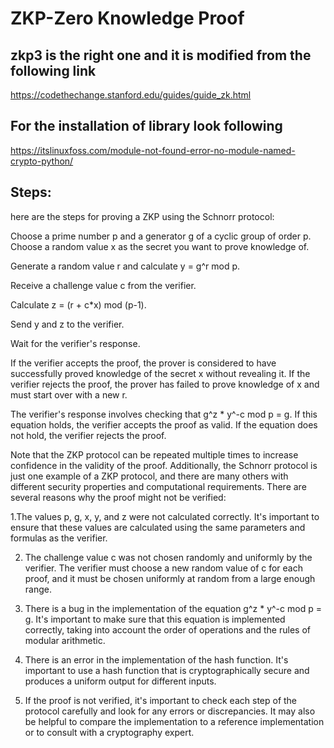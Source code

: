 # ZKP-Zero Knowledge Proof <br />
## zkp3 is the right one and it is modified from the following link <br />
https://codethechange.stanford.edu/guides/guide_zk.html<br />
## For the installation of library look following<br />
https://itslinuxfoss.com/module-not-found-error-no-module-named-crypto-python/<br />


## Steps:
here are the steps for proving a ZKP using the Schnorr protocol:

Choose a prime number p and a generator g of a cyclic group of order p. Choose a random value x as the secret you want to prove knowledge of.

Generate a random value r and calculate y = g^r mod p.

Receive a challenge value c from the verifier.

Calculate z = (r + c*x) mod (p-1).

Send y and z to the verifier.

Wait for the verifier's response.

If the verifier accepts the proof, the prover is considered to have successfully proved knowledge of the secret x without revealing it. If the verifier rejects the proof, the prover has failed to prove knowledge of x and must start over with a new r.

The verifier's response involves checking that g^z * y^-c mod p = g. If this equation holds, the verifier accepts the proof as valid. If the equation does not hold, the verifier rejects the proof.

Note that the ZKP protocol can be repeated multiple times to increase confidence in the validity of the proof. Additionally, the Schnorr protocol is just one example of a ZKP protocol, and there are many others with different security properties and computational requirements.
There are several reasons why the proof might not be verified:

1.The values p, g, x, y, and z were not calculated correctly. It's important to ensure that these values are calculated using the same parameters and formulas as the verifier.

2. The challenge value c was not chosen randomly and uniformly by the verifier. The verifier must choose a new random value of c for each proof, and it must be chosen uniformly at random from a large enough range.

3. There is a bug in the implementation of the equation g^z * y^-c mod p = g. It's important to make sure that this equation is implemented correctly, taking into account the order of operations and the rules of modular arithmetic.

4. There is an error in the implementation of the hash function. It's important to use a hash function that is cryptographically secure and produces a uniform output for different inputs.

5. If the proof is not verified, it's important to check each step of the protocol carefully and look for any errors or discrepancies. It may also be helpful to compare the implementation to a reference implementation or to consult with a cryptography expert.
